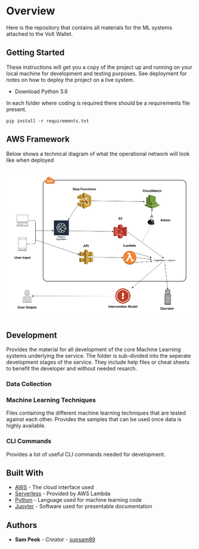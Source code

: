 # Overview

Here is the repository that contains all materials for the ML systems attached to the VoX Wallet.

## Getting Started

These instructions will get you a copy of the project up and running on your local machine for development and testing purposes. See deployment for notes on how to deploy the project on a live system.

- Download Python 3.6

In each folder where coding is required there should be a requirements file present.

```
pip install -r requirements.txt
```

## AWS Framework

Below shows a technical diagram of what the operational network will look like when deployed

![ML Framework](ML-Framework.jpg)

## Development

Provides the material for all development of the core Machine Learning systems underlying the service. The folder is sub-divided into the seperate development stages of the service. They include help files or cheat sheets to benefit the developer and without needed resarch.

### Data Collection

### Machine Learning Techniques

Files containing the different machine learning techniques that are tested against each other. Provides the samples that can be used once data is highly available.

### CLI Commands

Provides a list of useful CLI commands needed for development.

## Built With

* [AWS](https://aws.amazon.com/) - The cloud interface used
* [Serverless](https://serverless.com/) - Provided by AWS Lambda
* [Python](https://www.python.org/) - Language used for machine learning code
* [Jupyter](https://jupyter.org/) - Software used for presentable documentation

## Authors

* **Sam Peek** - *Creator* - [supsam89](https://github.com/supsam89)